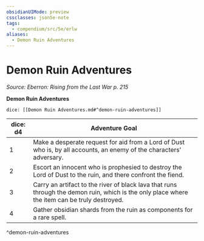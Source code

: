 ```yaml
---
obsidianUIMode: preview
cssclasses: json5e-note
tags:
  - compendium/src/5e/erlw
aliases:
  - Demon Ruin Adventures
---
```

# Demon Ruin Adventures
*Source: Eberron: Rising from the Last War p. 215* 

**Demon Ruin Adventures**

`dice: [[Demon Ruin Adventures.md#^demon-ruin-adventures]]`

| dice: d4 | Adventure Goal |
|----------|----------------|
| 1 | Make a desperate request for aid from a Lord of Dust who is, by all accounts, an enemy of the characters' adversary. |
| 2 | Escort an innocent who is prophesied to destroy the Lord of Dust to the ruin, and there confront the fiend. |
| 3 | Carry an artifact to the river of black lava that runs through the demon ruin, which is the only place where the item can be truly destroyed. |
| 4 | Gather obsidian shards from the ruin as components for a rare spell. |
^demon-ruin-adventures
